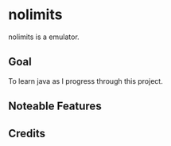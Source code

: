 # nolimits
nolimits is a emulator.

## Goal
To learn java as I progress through this project.

## Noteable Features

## Credits
